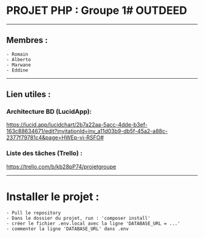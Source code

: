 # PROJET PHP : Groupe 1# OUTDEED

------

## Membres :

    - Romain
    - Alberto
    - Marwane
    - Eddine

------

## Lien utiles :

### Architecture BD (LucidApp): 
https://lucid.app/lucidchart/2b7a22aa-5acc-4dde-b3ef-163c88634671/edit?invitationId=inv_a11d03b9-db5f-45a2-a88c-2377f79781c4&page=HWEp-vi-RSFO#

### Liste des tâches (Trello) : 
https://trello.com/b/kb28pP74/projetgroupe

-----

# Installer le projet :

    - Pull le repository
    - Dans le dossier du projet, run : 'composer install'
    - créer le fichier .env.local avec la ligne 'DATABASE_URL = ...'
    - commenter la ligne 'DATABASE_URL' dans .env
